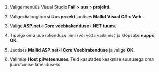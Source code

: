 1. Valige menüüs Visual Studio **Fail > uus > projekti**.

1. Valige dialoogiboksi **Uus projekt** jaotises **Mallid** **Visual C# > Web**.

1. Valige **ASP.net-i Core veebirakenduse (.NET tuum)**.

1. Tippige oma uue rakenduse nimi (või võtta vaikimisi) ja klõpsake **nuppu OK**.

1. Jaotises **Mallid ASP.net-i Core** **Veebirakenduse** ja valige **OK**.

1. Valimise **Host pilveteenuses**. Teid kasutades keskmise suurusega oma juurutamise lahenduseks.
